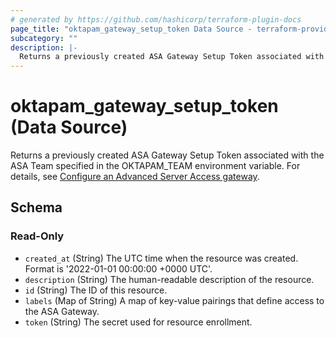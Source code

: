 ```yaml
---
# generated by https://github.com/hashicorp/terraform-plugin-docs
page_title: "oktapam_gateway_setup_token Data Source - terraform-provider-oktapam"
subcategory: ""
description: |-
  Returns a previously created ASA Gateway Setup Token associated with the ASA Team specified in the OKTAPAMTEAM environment variable. For details, see [Configure an Advanced Server Access gateway](https://help.okta.com/asa/en-us/Content/Topics/AdvServer_Access/docs/gateway-configure.htm).
---
```


# oktapam_gateway_setup_token (Data Source)

Returns a previously created ASA Gateway Setup Token associated with the ASA Team specified in the OKTAPAM_TEAM environment variable. For details, see [Configure an Advanced Server Access gateway](https://help.okta.com/asa/en-us/Content/Topics/Adv_Server_Access/docs/gateway-configure.htm).



<!-- schema generated by tfplugindocs -->
## Schema

### Read-Only

- `created_at` (String) The UTC time when the resource was created. Format is '2022-01-01 00:00:00 +0000 UTC'.
- `description` (String) The human-readable description of the resource.
- `id` (String) The ID of this resource.
- `labels` (Map of String) A map of key-value pairings that define access to the ASA Gateway.
- `token` (String) The secret used for resource enrollment.


